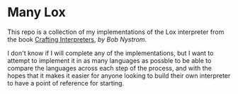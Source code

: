 # Many Lox

This repo is a collection of my implementations of the Lox interpreter from the book [Crafting Interpreters](https://craftinginterpreters.com/), _by Bob Nystrom_.

I don't know if I will complete any of the implementations, but I want to attempt to implement it in as many languages as possble to be able to compare the languages across each step of the process, and with the hopes that it makes it easier for anyone looking to build their own interpreter to have a point of reference for starting.

